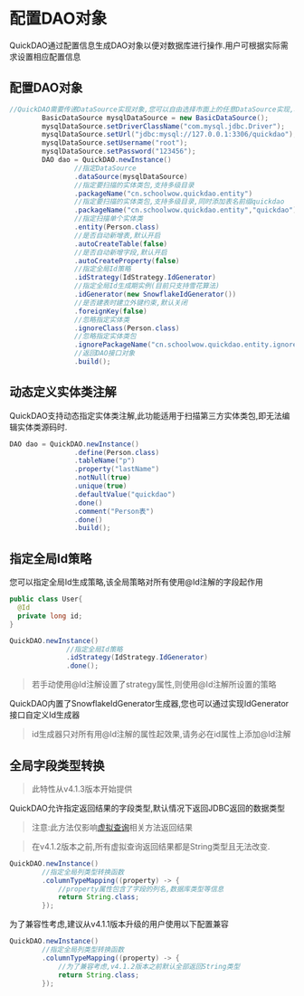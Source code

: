# 配置DAO对象

QuickDAO通过配置信息生成DAO对象以便对数据库进行操作.用户可根据实际需求设置相应配置信息

## 配置DAO对象

```java
//QuickDAO需要传递DataSource实现对象,您可以自由选择市面上的任意DataSource实现,本例采用dbcp
        BasicDataSource mysqlDataSource = new BasicDataSource();
        mysqlDataSource.setDriverClassName("com.mysql.jdbc.Driver");
        mysqlDataSource.setUrl("jdbc:mysql://127.0.0.1:3306/quickdao");
        mysqlDataSource.setUsername("root");
        mysqlDataSource.setPassword("123456");
        DAO dao = QuickDAO.newInstance()
                //指定DataSource
                .dataSource(mysqlDataSource)
                //指定要扫描的实体类包,支持多级目录
                .packageName("cn.schoolwow.quickdao.entity")
                //指定要扫描的实体类包,支持多级目录,同时添加表名前缀quickdao
                .packageName("cn.schoolwow.quickdao.entity","quickdao")
                //指定扫描单个实体类
                .entity(Person.class)
                //是否自动新增表,默认开启
                .autoCreateTable(false)
                //是否自动新增字段,默认开启
                .autoCreateProperty(false)
                //指定全局Id策略
                .idStrategy(IdStrategy.IdGenerator)
                //指定全局Id生成期实例(目前只支持雪花算法)
                .idGenerator(new SnowflakeIdGenerator())
                //是否建表时建立外键约束,默认关闭
                .foreignKey(false)
                //忽略指定实体类
                .ignoreClass(Person.class)
                //忽略指定实体类包
                .ignorePackageName("cn.schoolwow.quickdao.entity.ignore")
                //返回DAO接口对象
                .build();
```

## 动态定义实体类注解

QuickDAO支持动态指定实体类注解,此功能适用于扫描第三方实体类包,即无法编辑实体类源码时.

```java
DAO dao = QuickDAO.newInstance()
                .define(Person.class)
                .tableName("p")
                .property("lastName")
                .notNull(true)
                .unique(true)
                .defaultValue("quickdao")
                .done()
                .comment("Person表")
                .done()
                .build();
```

## 指定全局Id策略

您可以指定全局Id生成策略,该全局策略对所有使用@Id注解的字段起作用

```java
public class User{
  @Id
  private long id;
}

QuickDAO.newInstance()
              //指定全局Id策略
              .idStrategy(IdStrategy.IdGenerator)
              .done();
```

> 若手动使用@Id注解设置了strategy属性,则使用@Id注解所设置的策略

QuickDAO内置了SnowflakeIdGenerator生成器,您也可以通过实现IdGenerator接口自定义Id生成器

> id生成器只对所有用@Id注解的属性起效果,请务必在id属性上添加@Id注解

## 全局字段类型转换

> 此特性从v4.1.3版本开始提供

QuickDAO允许指定返回结果的字段类型,默认情况下返回JDBC返回的数据类型

> 注意:此方法仅影响[虚拟查询](virtual.md)相关方法返回结果

> 在v4.1.2版本之前,所有虚拟查询返回结果都是String类型且无法改变.

```java
QuickDAO.newInstance()
        //指定全局列类型转换函数
        .columnTypeMapping((property) -> {
            //property属性包含了字段的列名,数据库类型等信息
            return String.class;
        });
```

为了兼容性考虑,建议从v4.1.1版本升级的用户使用以下配置兼容

```java
QuickDAO.newInstance()
        //指定全局列类型转换函数
        .columnTypeMapping((property) -> {
            //为了兼容考虑,v4.1.2版本之前默认全部返回String类型
            return String.class;
        });
```